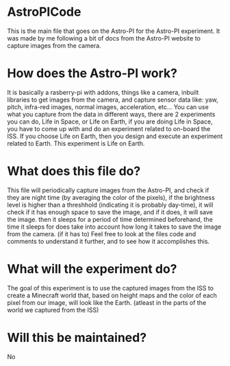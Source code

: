 # AstroPICode
This is the main file that goes on the Astro-PI for the Astro-PI experiment.
It was made by me following a bit of docs from the Astro-PI website to capture images from the camera.
# How does the Astro-PI work?
It is basically a rasberry-pi with addons, things like a camera, inbuilt libraries to get images from the camera, and capture sensor data like: yaw, pitch, infra-red images, normal images, acceleration, etc...
You can use what you capture from the data in different ways, there are 2 experiments you can do,
Life in Space, or Life on Earth, if you are doing Life in Space, you have to come up with and do an experiment related to on-board the ISS.
If you choose Life on Earth, then you design and execute an experiment related to Earth.
This experiment is Life on Earth.
# What does this file do?
This file will periodically capture images from the Astro-PI, and check if they are night time (by averaging the color of the pixels), if the brightness level is higher than a threshhold (indicating it is probably day-time), it will check if it has enough space to save the image, and if it does, it will save the image.
then it sleeps for a period of time determined beforehand, the time it sleeps for does take into account how long it takes to save the image from the camera. (if it has to)
Feel free to look at the files code and comments to understand it further, and to see how it accomplishes this.
# What will the experiment do?
The goal of this experiment is to use the captured images from the ISS to create a Minecraft world that, based on height maps and the color of each pixel from our image,
will look like the Earth. (atleast in the parts of the world we captured from the ISS)
# Will this be maintained?
No
